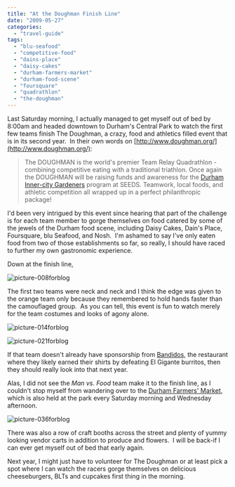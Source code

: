 ```yaml
---
title: "At the Doughman Finish Line"
date: "2009-05-27"
categories: 
  - "travel-guide"
tags: 
  - "blu-seafood"
  - "competitive-food"
  - "dains-place"
  - "daisy-cakes"
  - "durham-farmers-market"
  - "durham-food-scene"
  - "foursquare"
  - "quadrathlon"
  - "the-doughman"
---
```


Last Saturday morning, I actually managed to get myself out of bed by 8:00am and headed downtown to Durham's Central Park to watch the first few teams finish The Doughman, a crazy, food and athletics filled event that is in its second year.  In their own words on [http://www.doughman.org/](http://www.doughman.org/):

> The DOUGHMAN is the world's premier Team Relay Quadrathlon - combining competitive eating with a traditional triathlon. Once again the DOUGHMAN will be raising funds and awareness for the [Durham Inner-city Gardeners](http://doughman.pratt.duke.edu/the_cause) program at SEEDS. Teamwork, local foods, and athletic competition all wrapped up in a perfect philanthropic package!

I'd been very intrigued by this event since hearing that part of the challenge is for each team member to gorge themselves on food catered by some of the jewels of the Durham food scene, including Daisy Cakes, Dain's Place, Foursquare, blu Seafood, and Nosh.  I'm ashamed to say I've only eaten food from two of those establishments so far, so really, I should have raced to further my own gastronomic experience.

Down at the finish line,

![picture-008forblog](http://s3.amazonaws.com/thegourmez-wpmedia/2009/05/picture-008forblog-300x2001.jpg "picture-008forblog")

The first two teams were neck and neck and I think the edge was given to the orange team only because they remembered to hold hands faster than the camouflaged group.  As you can tell, this event is fun to watch merely for the team costumes and looks of agony alone.

![picture-014forblog](http://s3.amazonaws.com/thegourmez-wpmedia/2009/05/picture-014forblog-300x2001.jpg "picture-014forblog")

![picture-021forblog](http://s3.amazonaws.com/thegourmez-wpmedia/2009/05/picture-021forblog-300x2001.jpg "picture-021forblog")

If that team doesn't already have sponsorship from [Bandidos](http://www.bandidoscafe.com/), the restaurant where they likely earned their shirts by defeating El Gigante burritos, then they should really look into that next year.

Alas, I did not see the _Man vs. Food_ team make it to the finish line, as I couldn't stop myself from wandering over to the [Durham Farmers' Market](http://wwwdurhamfarmersmarket.com/), which is also held at the park every Saturday morning and Wednesday afternoon.

![picture-036forblog](http://s3.amazonaws.com/thegourmez-wpmedia/2009/05/picture-036forblog-300x2001.jpg "picture-036forblog")

There was also a row of craft booths across the street and plenty of yummy looking vendor carts in addition to produce and flowers.  I will be back-if I can ever get myself out of bed that early again.

Next year, I might just have to volunteer for The Doughman or at least pick a spot where I can watch the racers gorge themselves on delicious cheeseburgers, BLTs and cupcakes first thing in the morning.
